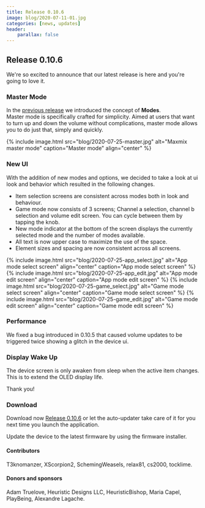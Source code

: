 ```yaml
---
title: Release 0.10.6
image: blog/2020-07-11-01.jpg
categories: [news, updates]
header:
    parallax: false
---
```


## Release 0.10.6

We're so excited to announce that our latest release is here and you're going to love it.

### Master Mode

In the [previous release](/2020/07/20/01) we introduced the concept of **Modes**.<br />
Master mode is specifically crafted for simplicity. Aimed at users that want to turn up and down the volume without complications, master mode allows you to do just that, simply and quickly.

{% include image.html
    src="blog/2020-07-25-master.jpg"
    alt="Maxmix master mode"
    caption="Master mode"
    align="center"
%}

### New UI

With the addition of new modes and options, we decided to take a look at ui look and behavior which resulted in the following changes.<br />

* Item selection screens are consistent across modes both in look and behaviour.
* Game mode now consists of 3 screens; Channel a selection, channel b selection and volume edit screen. You can cycle between them by tapping the knob.
* New mode indicator at the bottom of the screen displays the currently selected mode and the number of modes available.
* All text is now upper case to maximize the use of the space.
* Element sizes and spacing are now consistent across all screens.

{% include image.html
    src="blog/2020-07-25-app_select.jpg"
    alt="App mode select screen"
    align="center"
    caption="App mode select screen"
%}
{% include image.html
    src="blog/2020-07-25-app_edit.jpg"
    alt="App mode edit screen"
    align="center"
    caption="App mode edit screen"
%}
{% include image.html
    src="blog/2020-07-25-game_select.jpg"
    alt="Game mode select screen"
    align="center"
    caption="Game mode select screen"
%}
{% include image.html
    src="blog/2020-07-25-game_edit.jpg"
    alt="Game mode edit screen"
    align="center"
    caption="Game mode edit screen"
%}

### Performance

We fixed a bug introduced in 0.10.5 that caused volume updates to be triggered twice showing a glitch in the device ui.

### Display Wake Up

The device screen is only awaken from sleep when the active item changes. This is to extend the OLED display life.

Thank you!

### Download

Download now [Release 0.10.6](https://github.com/t3knomanzer/maxmix-software/releases/download/0.10.6/Maxmix.0.10.6.msi) or let the auto-updater take care of it for you next time you launch the application.

Update the device to the latest firmware by using the firmware installer.

#### Contributors

T3knomanzer, XScorpion2, SchemingWeasels, relax81, cs2000, tocklime.

#### Donors and sponsors

Adam Truelove, Heuristic Designs LLC, HeuristicBishop, Maria Capel, PlayBeing, Alexandre Lagache.
